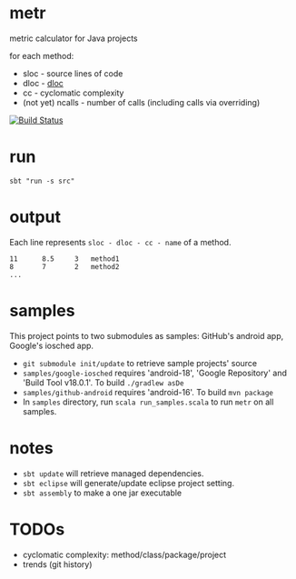 metr
====

metric calculator for Java projects

for each method:

* sloc - source lines of code
* dloc - [dloc](https://github.com/agiledevteam/metr/wiki/What-is-DLOC%3F)
* cc - cyclomatic complexity 
* (not yet) ncalls - number of calls (including calls via overriding)

[![Build Status](https://travis-ci.org/agiledevteam/metr.png)](https://travis-ci.org/agiledevteam/metr)

run
===

`sbt "run -s src"`

output
======

Each line represents `sloc - dloc - cc - name` of a method.

    11      8.5     3   method1
    8       7       2   method2
    ...


samples
=======

This project points to two submodules as samples: GitHub's android app, Google's iosched app.

* `git submodule init/update` to retrieve sample projects' source
* `samples/google-iosched` requires 'android-18', 'Google Repository' and 'Build Tool v18.0.1'. To build `./gradlew asDe`
* `samples/github-android` requires 'android-16'. To build `mvn package`
* In `samples` directory, run `scala run_samples.scala` to run `metr` on all samples. 


notes
=====

* `sbt update` will retrieve managed dependencies.
* `sbt eclipse` will generate/update eclipse project setting.
* `sbt assembly` to make a one jar executable


TODOs
====

* cyclomatic complexity: method/class/package/project
* trends (git history)
